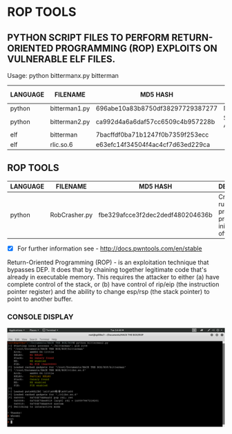# ROP TOOLS
## PYTHON SCRIPT FILES TO PERFORM RETURN-ORIENTED PROGRAMMING (ROP) EXPLOITS ON VULNERABLE ELF FILES.

Usage: python bittermanx.py bitterman

| LANGUAGE | FILENAME      | MD5 HASH                         | EXPLOIT METHOD |
|--------  |---------      |---------                         | -----          |
| python   | bitterman1.py | 696abe10a83b8750df38297729387277 | Manual         |
| python   | bitterman2.py | ca992d4a6a6daf57cc6509c4b957228b | Semi Automatic |
| elf      | bitterman     | 7bacffdf0ba71b1247f0b7359f253ecc |                |
| elf      | rlic.so.6     | e63efc14f34504f4ac4cf7d63ed229ca |                |

## ROP TOOLS

| LANGUAGE | FILENAME      | MD5 HASH                         | DESCRIPTION                                                        |
|--------  |---------      |---------                         | -----                                                              |
| python   | RobCrasher.py | fbe329afcce3f2dec2dedf480204636b | Crash's running rop program to produce the initial segfault offset |

- [x] For further information see - http://docs.pwntools.com/en/stable

Return-Oriented Programming (ROP) - is an exploitation technique that bypasses DEP. It does that by chaining together legitimate code that's already in executable memory. This requires the attacker to either (a) have complete control of the stack, or (b) have control of rip/eip (the instruction pointer register) and the ability to change esp/rsp (the stack pointer) to point to another buffer.

### CONSOLE DISPLAY
![Screenshot](picture1.png)

